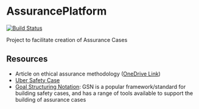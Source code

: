 # AssurancePlatform
[![Build Status](https://app.travis-ci.com/alan-turing-institute/AssurancePlatform.svg?branch=MVP)](https://app.travis-ci.com/alan-turing-institute/AssurancePlatform)

Project to facilitate creation of Assurance Cases

## Resources
- Article on ethical assurance methodology ([OneDrive Link](https://thealanturininstitute-my.sharepoint.com/:b:/g/personal/cburr_turing_ac_uk/EYHu_zD4Oq1Hmq8VGrJ_EsUBNrO1LGhpV2E9AaEUavioMQ?e=qCFKo2))
- [Uber Safety Case](https://uberatgresources.com/safetycase/gsn)
- [Goal Structuring Notation](https://scsc.uk/gsn?page=gsn%206tools): GSN is a popular framework/standard for building safety cases, and has a range of tools available to support the building of assurance cases

